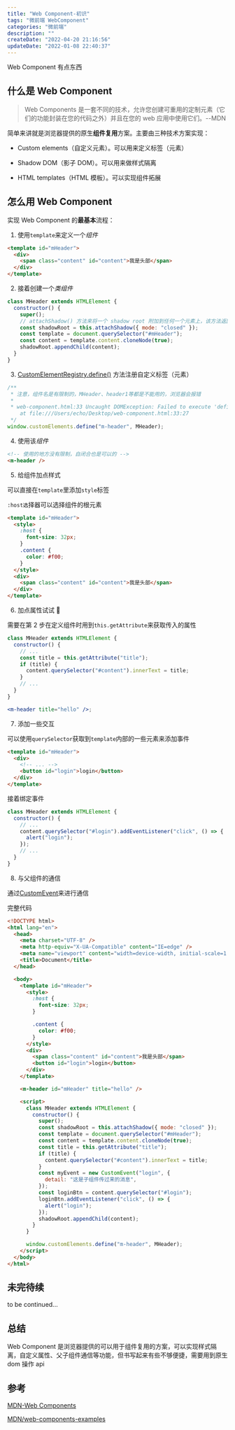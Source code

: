 ```yaml
---
title: "Web Component-初识"
tags: "微前端 WebComponent"
categories: "微前端"
description: ""
createDate: "2022-04-20 21:16:56"
updateDate: "2022-01-08 22:40:37"
---
```


Web Component 有点东西

## 什么是 Web Component

> Web Components 是一套不同的技术，允许您创建可重用的定制元素（它们的功能封装在您的代码之外）并且在您的 web 应用中使用它们。--MDN

简单来讲就是浏览器提供的原生**组件复用**方案。主要由三种技术方案实现：

- Custom elements（自定义元素）。可以用来定义标签（元素）

- Shadow DOM（影子 DOM）。可以用来做样式隔离

- HTML templates（HTML 模板）。可以实现组件拓展

## 怎么用 Web Component

实现 Web Component 的**最基本**流程：

1. 使用`template`来定义一个*组件*

```html
<template id="mHeader">
  <div>
    <span class="content" id="content">我是头部</span>
  </div>
</template>
```

2. 接着创建一个*类组件*

```jsx
class MHeader extends HTMLElement {
  constructor() {
    super();
    // attachShadow() 方法来将一个 shadow root 附加到任何一个元素上，该方法返回一个 shadow root 。
    const shadowRoot = this.attachShadow({ mode: "closed" });
    const template = document.querySelector("#mHeader");
    const content = template.content.cloneNode(true);
    shadowRoot.appendChild(content);
  }
}
```

3. [CustomElementRegistry.define()](https://developer.mozilla.org/zh-CN/docs/Web/API/CustomElementRegistry/define) 方法注册自定义标签（元素）

```jsx
/**
 * 注意，组件名是有限制的，MHeader、header1等都是不能用的，浏览器会报错
 * 
 * web-component.html:33 Uncaught DOMException: Failed to execute 'define' on 'CustomElementRegistry': "header1" is not a valid custom element name
    at file:///Users/echo/Desktop/web-component.html:33:27
 */
window.customElements.define("m-header", MHeader);
```

4. 使用该*组件*

```html
<!-- 使用的地方没有限制，自闭合也是可以的 -->
<m-header />
```

5. 给组件加点样式

可以直接在`template`里添加`style`标签

`:host选`择器可以选择组件的根元素

```html
<template id="mHeader">
  <style>
    :host {
      font-size: 32px;
    }
    .content {
      color: #f00;
    }
  </style>
  <div>
    <span class="content" id="content">我是头部</span>
  </div>
</template>
```

6. 加点属性试试 🤔

需要在第 2 步在定义组件时用到`this.getAttribute`来获取传入的属性

```jsx
class MHeader extends HTMLElement {
  constructor() {
    // ...
    const title = this.getAttribute("title");
    if (title) {
      content.querySelector("#content").innerText = title;
    }
    // ...
  }
}

<m-header title="hello" />;
```

7. 添加一些交互

可以使用`querySelector`获取到`template`内部的一些元素来添加事件

```html
<template id="mHeader">
  <div>
    <!-- ... -->
    <button id="login">login</button>
  </div>
</template>
```

接着绑定事件

```jsx
class MHeader extends HTMLElement {
  constructor() {
    // ...
    content.querySelector("#login").addEventListener("click", () => {
      alert("login");
    });
    // ...
  }
}
```

8. 与父组件的通信

通过[CustomEvent](https://developer.mozilla.org/zh-CN/docs/Web/API/CustomEvent)来进行通信

完整代码

```html
<!DOCTYPE html>
<html lang="en">
  <head>
    <meta charset="UTF-8" />
    <meta http-equiv="X-UA-Compatible" content="IE=edge" />
    <meta name="viewport" content="width=device-width, initial-scale=1.0" />
    <title>Document</title>
  </head>

  <body>
    <template id="mHeader">
      <style>
        :host {
          font-size: 32px;
        }

        .content {
          color: #f00;
        }
      </style>
      <div>
        <span class="content" id="content">我是头部</span>
        <button id="login">login</button>
      </div>
    </template>

    <m-header id="mHeader" title="hello" />

    <script>
      class MHeader extends HTMLElement {
        constructor() {
          super();
          const shadowRoot = this.attachShadow({ mode: "closed" });
          const template = document.querySelector("#mHeader");
          const content = template.content.cloneNode(true);
          const title = this.getAttribute("title");
          if (title) {
            content.querySelector("#content").innerText = title;
          }
          const myEvent = new CustomEvent("login", {
            detail: "这是子组件传过来的消息",
          });
          const loginBtn = content.querySelector("#login");
          loginBtn.addEventListener("click", () => {
            alert("login");
          });
          shadowRoot.appendChild(content);
        }
      }

      window.customElements.define("m-header", MHeader);
    </script>
  </body>
</html>
```

## 未完待续

to be continued...

## 总结

Web Component 是浏览器提供的可以用于组件复用的方案，可以实现样式隔离，自定义属性、父子组件通信等功能，但书写起来有些不够便捷，需要用到原生 dom 操作 api

## 参考

[MDN-Web Components](https://developer.mozilla.org/zh-CN/docs/Web/Web_Components)

[MDN/web-components-examples](https://github.com/mdn/web-components-examples)
